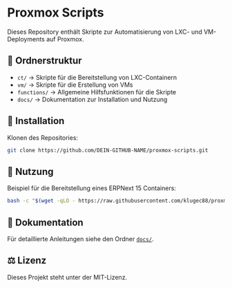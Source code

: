 # Proxmox Scripts

Dieses Repository enthält Skripte zur Automatisierung von LXC- und VM-Deployments auf Proxmox.

## 📂 Ordnerstruktur

- `ct/` → Skripte für die Bereitstellung von LXC-Containern
- `vm/` → Skripte für die Erstellung von VMs
- `functions/` → Allgemeine Hilfsfunktionen für die Skripte
- `docs/` → Dokumentation zur Installation und Nutzung

## 📌 Installation

Klonen des Repositories:
```bash
git clone https://github.com/DEIN-GITHUB-NAME/proxmox-scripts.git
```

## 🚀 Nutzung

Beispiel für die Bereitstellung eines ERPNext 15 Containers:
```bash
bash -c "$(wget -qLO - https://raw.githubusercontent.com/klugec88/proxmox-scripts/main/ct/erpnext15.sh)"
```

## 📖 Dokumentation

Für detaillierte Anleitungen siehe den Ordner [`docs/`](docs/).

## ⚖️ Lizenz

Dieses Projekt steht unter der MIT-Lizenz.
